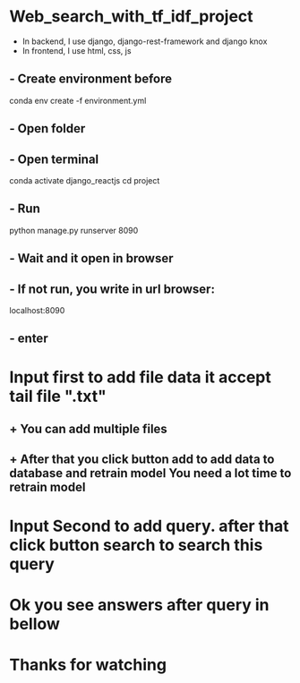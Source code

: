 # Web_search_with_tf_idf_project

- In backend, I use django, django-rest-framework and django knox 
- In frontend, I use html, css, js 

## - Create environment before 
  conda env create -f environment.yml
## - Open folder
## - Open terminal
conda activate django_reactjs
cd project

## - Run 
python manage.py runserver 8090 

## - Wait and it open in browser 
## - If not run, you write in url browser: 
localhost:8090
## - enter 

# Input first to add file data it accept tail file ".txt" 
## + You can add multiple files
## + After that you click button add to add data to database and retrain model You need a lot time to retrain model

# Input Second to add query. after that click button search to search this query

# Ok you see answers after query in bellow 

# Thanks for watching
